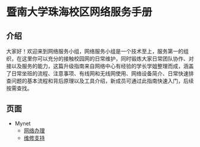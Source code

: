 # 暨南大学珠海校区网络服务手册

## 介绍
大家好！欢迎来到网络服务小组，网络服务小组是一个技术至上，服务第一的组织，在这里你可以充分的接触校园网的日常维护，同时锻炼大家日常团队协作、对接以及服务的能力，这篇升级指南来自网络中心有经验的学长学姐整理而成，涵盖了日常坐班的流程、注意事项、有线网和无线网使用、网络设备简介、日常快速排查问题的基本流程和背后原理以及工具介绍，新成员可通过此指南快速入门，后续按需查找。

## 页面
- Mynet
    - [网络办理](校园网/Mynet平台/网络办理.md)
    - [维修支持](校园网/Mynet平台/维修支持.md)